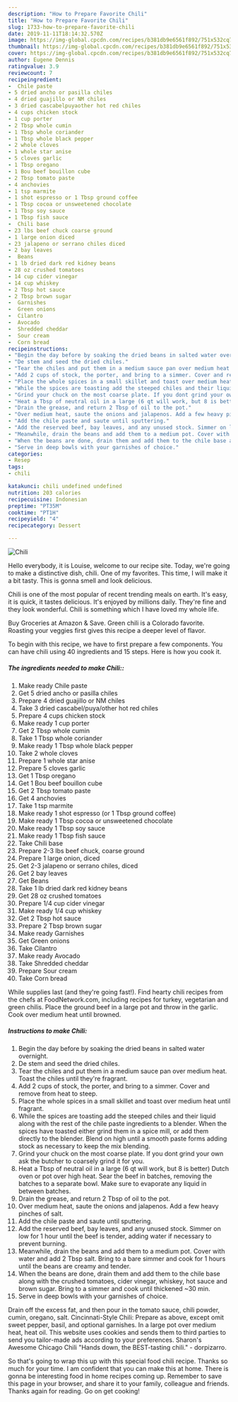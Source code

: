 ```yaml
---
description: "How to Prepare Favorite Chili"
title: "How to Prepare Favorite Chili"
slug: 1733-how-to-prepare-favorite-chili
date: 2019-11-11T18:14:32.570Z
image: https://img-global.cpcdn.com/recipes/b381db9e6561f892/751x532cq70/chili-recipe-main-photo.jpg
thumbnail: https://img-global.cpcdn.com/recipes/b381db9e6561f892/751x532cq70/chili-recipe-main-photo.jpg
cover: https://img-global.cpcdn.com/recipes/b381db9e6561f892/751x532cq70/chili-recipe-main-photo.jpg
author: Eugene Dennis
ratingvalue: 3.9
reviewcount: 7
recipeingredient:
-  Chile paste
- 5 dried ancho or pasilla chiles
- 4 dried guajillo or NM chiles
- 3 dried cascabelpuyaother hot red chiles
- 4 cups chicken stock
- 1 cup porter
- 2 Tbsp whole cumin
- 1 Tbsp whole coriander
- 1 Tbsp whole black pepper
- 2 whole cloves
- 1 whole star anise
- 5 cloves garlic
- 1 Tbsp oregano
- 1 Bou beef bouillon cube
- 2 Tbsp tomato paste
- 4 anchovies
- 1 tsp marmite
- 1 shot espresso or 1 Tbsp ground coffee
- 1 Tbsp cocoa or unsweetened chocolate
- 1 Tbsp soy sauce
- 1 Tbsp fish sauce
-  Chili base
- 23 lbs beef chuck coarse ground
- 1 large onion diced
- 23 jalapeno or serrano chiles diced
- 2 bay leaves
-  Beans
- 1 lb dried dark red kidney beans
- 28 oz crushed tomatoes
- 14 cup cider vinegar
- 14 cup whiskey
- 2 Tbsp hot sauce
- 2 Tbsp brown sugar
-  Garnishes
-  Green onions
-  Cilantro
-  Avocado
-  Shredded cheddar
-  Sour cream
-  Corn bread
recipeinstructions:
- "Begin the day before by soaking the dried beans in salted water overnight."
- "De stem and seed the dried chiles."
- "Tear the chiles and put them in a medium sauce pan over medium heat. Toast the chiles until they&#39;re fragrant."
- "Add 2 cups of stock, the porter, and bring to a simmer. Cover and remove from heat to steep."
- "Place the whole spices in a small skillet and toast over medium heat until fragrant."
- "While the spices are toasting add the steeped chiles and their liquid along with the rest of the chile paste ingredients to a blender. When the spices have toasted either grind them in a spice mill, or add them directly to the blender. Blend on high until a smooth paste forms adding stock as necessary to keep the mix blending."
- "Grind your chuck on the most coarse plate. If you dont grind your own ask the butcher to coarsely grind it for you."
- "Heat a Tbsp of neutral oil in a large (6 qt will work, but 8 is better) Dutch oven or pot over high heat. Sear the beef in batches, removing the batches to a separate bowl. Make sure to evaporate any liquid in between batches."
- "Drain the grease, and return 2 Tbsp of oil to the pot."
- "Over medium heat, saute the onions and jalapenos. Add a few heavy pinches of salt."
- "Add the chile paste and saute until sputtering."
- "Add the reserved beef, bay leaves, and any unused stock. Simmer on low for 1 hour until the beef is tender, adding water if necessary to prevent burning."
- "Meanwhile, drain the beans and add them to a medium pot. Cover with water and add 2 Tbsp salt. Bring to a bare simmer and cook for 1 hours until the beans are creamy and tender."
- "When the beans are done, drain them and add them to the chile base along with the crushed tomatoes, cider vinegar, whiskey, hot sauce and brown sugar. Bring to a simmer and cook until thickened ~30 min."
- "Serve in deep bowls with your garnishes of choice."
categories:
- Resep
tags:
- chili

katakunci: chili undefined undefined
nutrition: 203 calories
recipecuisine: Indonesian
preptime: "PT35M"
cooktime: "PT1H"
recipeyield: "4"
recipecategory: Dessert

---
```



![Chili](https://img-global.cpcdn.com/recipes/b381db9e6561f892/751x532cq70/chili-recipe-main-photo.jpg)

Hello everybody, it is Louise, welcome to our recipe site. Today, we're going to make a distinctive dish, chili. One of my favorites. This time, I will make it a bit tasty. This is gonna smell and look delicious.

Chili is one of the most popular of recent trending meals on earth. It's easy, it is quick, it tastes delicious. It's enjoyed by millions daily. They're fine and they look wonderful. Chili is something which I have loved my whole life.

Buy Groceries at Amazon &amp; Save. Green chili is a Colorado favorite. Roasting your veggies first gives this recipe a deeper level of flavor.


To begin with this recipe, we have to first prepare a few components. You can have chili using 40 ingredients and 15 steps. Here is how you cook it.

##### The ingredients needed to make Chili::

1. Make ready  Chile paste
1. Get 5 dried ancho or pasilla chiles
1. Prepare 4 dried guajillo or NM chiles
1. Take 3 dried cascabel/puya/other hot red chiles
1. Prepare 4 cups chicken stock
1. Make ready 1 cup porter
1. Get 2 Tbsp whole cumin
1. Take 1 Tbsp whole coriander
1. Make ready 1 Tbsp whole black pepper
1. Take 2 whole cloves
1. Prepare 1 whole star anise
1. Prepare 5 cloves garlic
1. Get 1 Tbsp oregano
1. Get 1 Bou beef bouillon cube
1. Get 2 Tbsp tomato paste
1. Get 4 anchovies
1. Take 1 tsp marmite
1. Make ready 1 shot espresso (or 1 Tbsp ground coffee)
1. Make ready 1 Tbsp cocoa or unsweetened chocolate
1. Make ready 1 Tbsp soy sauce
1. Make ready 1 Tbsp fish sauce
1. Take  Chili base
1. Prepare 2-3 lbs beef chuck, coarse ground
1. Prepare 1 large onion, diced
1. Get 2-3 jalapeno or serrano chiles, diced
1. Get 2 bay leaves
1. Get  Beans
1. Take 1 lb dried dark red kidney beans
1. Get 28 oz crushed tomatoes
1. Prepare 1/4 cup cider vinegar
1. Make ready 1/4 cup whiskey
1. Get 2 Tbsp hot sauce
1. Prepare 2 Tbsp brown sugar
1. Make ready  Garnishes
1. Get  Green onions
1. Take  Cilantro
1. Make ready  Avocado
1. Take  Shredded cheddar
1. Prepare  Sour cream
1. Take  Corn bread


While supplies last (and they&#39;re going fast!). Find hearty chili recipes from the chefs at FoodNetwork.com, including recipes for turkey, vegetarian and green chilis. Place the ground beef in a large pot and throw in the garlic. Cook over medium heat until browned. 

##### Instructions to make Chili:

1. Begin the day before by soaking the dried beans in salted water overnight.
1. De stem and seed the dried chiles.
1. Tear the chiles and put them in a medium sauce pan over medium heat. Toast the chiles until they&#39;re fragrant.
1. Add 2 cups of stock, the porter, and bring to a simmer. Cover and remove from heat to steep.
1. Place the whole spices in a small skillet and toast over medium heat until fragrant.
1. While the spices are toasting add the steeped chiles and their liquid along with the rest of the chile paste ingredients to a blender. When the spices have toasted either grind them in a spice mill, or add them directly to the blender. Blend on high until a smooth paste forms adding stock as necessary to keep the mix blending.
1. Grind your chuck on the most coarse plate. If you dont grind your own ask the butcher to coarsely grind it for you.
1. Heat a Tbsp of neutral oil in a large (6 qt will work, but 8 is better) Dutch oven or pot over high heat. Sear the beef in batches, removing the batches to a separate bowl. Make sure to evaporate any liquid in between batches.
1. Drain the grease, and return 2 Tbsp of oil to the pot.
1. Over medium heat, saute the onions and jalapenos. Add a few heavy pinches of salt.
1. Add the chile paste and saute until sputtering.
1. Add the reserved beef, bay leaves, and any unused stock. Simmer on low for 1 hour until the beef is tender, adding water if necessary to prevent burning.
1. Meanwhile, drain the beans and add them to a medium pot. Cover with water and add 2 Tbsp salt. Bring to a bare simmer and cook for 1 hours until the beans are creamy and tender.
1. When the beans are done, drain them and add them to the chile base along with the crushed tomatoes, cider vinegar, whiskey, hot sauce and brown sugar. Bring to a simmer and cook until thickened ~30 min.
1. Serve in deep bowls with your garnishes of choice.


Drain off the excess fat, and then pour in the tomato sauce, chili powder, cumin, oregano, salt. Cincinnati-Style Chili: Prepare as above, except omit sweet pepper, basil, and optional garnishes. In a large pot over medium heat, heat oil. This website uses cookies and sends them to third parties to send you tailor-made ads according to your preferences. Sharon&#39;s Awesome Chicago Chili &#34;Hands down, the BEST-tasting chili.&#34; - dorpizarro. 

So that's going to wrap this up with this special food chili recipe. Thanks so much for your time. I am confident that you can make this at home. There is gonna be interesting food in home recipes coming up. Remember to save this page in your browser, and share it to your family, colleague and friends. Thanks again for reading. Go on get cooking!
